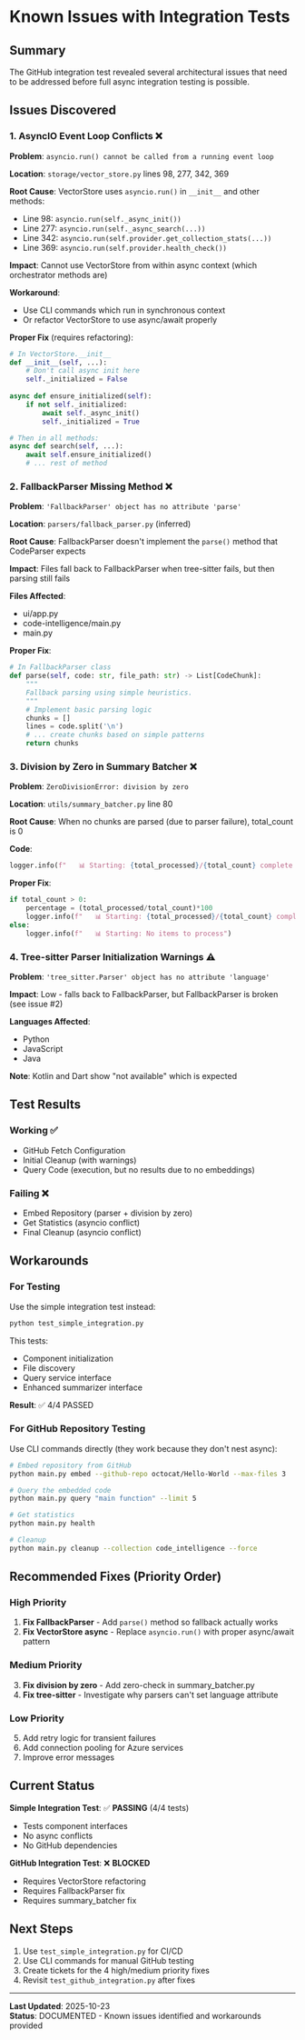 # Known Issues with Integration Tests

## Summary

The GitHub integration test revealed several architectural issues that need to be addressed before full async integration testing is possible.

## Issues Discovered

### 1. AsyncIO Event Loop Conflicts ❌

**Problem**: `asyncio.run() cannot be called from a running event loop`

**Location**: `storage/vector_store.py` lines 98, 277, 342, 369

**Root Cause**: VectorStore uses `asyncio.run()` in `__init__` and other methods:
- Line 98: `asyncio.run(self._async_init())`
- Line 277: `asyncio.run(self._async_search(...))`
- Line 342: `asyncio.run(self.provider.get_collection_stats(...))`
- Line 369: `asyncio.run(self.provider.health_check())`

**Impact**: Cannot use VectorStore from within async context (which orchestrator methods are)

**Workaround**: 
- Use CLI commands which run in synchronous context
- Or refactor VectorStore to use async/await properly

**Proper Fix** (requires refactoring):
```python
# In VectorStore.__init__
def __init__(self, ...):
    # Don't call async init here
    self._initialized = False
    
async def ensure_initialized(self):
    if not self._initialized:
        await self._async_init()
        self._initialized = True

# Then in all methods:
async def search(self, ...):
    await self.ensure_initialized()
    # ... rest of method
```

### 2. FallbackParser Missing Method ❌

**Problem**: `'FallbackParser' object has no attribute 'parse'`

**Location**: `parsers/fallback_parser.py` (inferred)

**Root Cause**: FallbackParser doesn't implement the `parse()` method that CodeParser expects

**Impact**: Files fall back to FallbackParser when tree-sitter fails, but then parsing still fails

**Files Affected**:
- ui/app.py
- code-intelligence/main.py
- main.py

**Proper Fix**:
```python
# In FallbackParser class
def parse(self, code: str, file_path: str) -> List[CodeChunk]:
    """
    Fallback parsing using simple heuristics.
    """
    # Implement basic parsing logic
    chunks = []
    lines = code.split('\n')
    # ... create chunks based on simple patterns
    return chunks
```

### 3. Division by Zero in Summary Batcher ❌

**Problem**: `ZeroDivisionError: division by zero`

**Location**: `utils/summary_batcher.py` line 80

**Root Cause**: When no chunks are parsed (due to parser failure), total_count is 0

**Code**:
```python
logger.info(f"   📊 Starting: {total_processed}/{total_count} complete ({(total_processed/total_count)*100:.1f}%)")
```

**Proper Fix**:
```python
if total_count > 0:
    percentage = (total_processed/total_count)*100
    logger.info(f"   📊 Starting: {total_processed}/{total_count} complete ({percentage:.1f}%)")
else:
    logger.info(f"   📊 Starting: No items to process")
```

### 4. Tree-sitter Parser Initialization Warnings ⚠️

**Problem**: `'tree_sitter.Parser' object has no attribute 'language'`

**Impact**: Low - falls back to FallbackParser, but FallbackParser is broken (see issue #2)

**Languages Affected**:
- Python
- JavaScript  
- Java

**Note**: Kotlin and Dart show "not available" which is expected

## Test Results

### Working ✅
- GitHub Fetch Configuration
- Initial Cleanup (with warnings)
- Query Code (execution, but no results due to no embeddings)

### Failing ❌
- Embed Repository (parser + division by zero)
- Get Statistics (asyncio conflict)
- Final Cleanup (asyncio conflict)

## Workarounds

### For Testing

Use the simple integration test instead:
```bash
python test_simple_integration.py
```

This tests:
- Component initialization
- File discovery
- Query service interface  
- Enhanced summarizer interface

**Result**: ✅ 4/4 PASSED

### For GitHub Repository Testing

Use CLI commands directly (they work because they don't nest async):

```bash
# Embed repository from GitHub
python main.py embed --github-repo octocat/Hello-World --max-files 3

# Query the embedded code
python main.py query "main function" --limit 5

# Get statistics
python main.py health

# Cleanup
python main.py cleanup --collection code_intelligence --force
```

## Recommended Fixes (Priority Order)

### High Priority
1. **Fix FallbackParser** - Add `parse()` method so fallback actually works
2. **Fix VectorStore async** - Replace `asyncio.run()` with proper async/await pattern

### Medium Priority
3. **Fix division by zero** - Add zero-check in summary_batcher.py
4. **Fix tree-sitter** - Investigate why parsers can't set language attribute

### Low Priority
5. Add retry logic for transient failures
6. Add connection pooling for Azure services
7. Improve error messages

## Current Status

**Simple Integration Test**: ✅ **PASSING** (4/4 tests)
- Tests component interfaces
- No async conflicts
- No GitHub dependencies

**GitHub Integration Test**: ❌ **BLOCKED**
- Requires VectorStore refactoring
- Requires FallbackParser fix
- Requires summary_batcher fix

## Next Steps

1. Use `test_simple_integration.py` for CI/CD
2. Use CLI commands for manual GitHub testing
3. Create tickets for the 4 high/medium priority fixes
4. Revisit `test_github_integration.py` after fixes

---

**Last Updated**: 2025-10-23  
**Status**: DOCUMENTED - Known issues identified and workarounds provided
